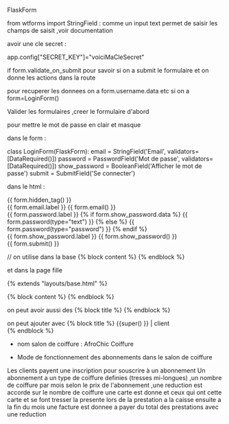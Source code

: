 FlaskForm

from wtforms import StringField : comme un input text permet de saisir les champs de saisit ,voir documentation 

avoir une cle secret :

app.config["SECRET_KEY"]="voiciMaCleSecret"

if form.validate_on_submit pour savoir si on a submit le formulaire et on donne les actions dans la route 

pour recuperer les donnees on a form.username.data etc si on a form=LoginForm()


Valider les formulaires ,creer le formulaire d'abord 


pour mettre le mot de passe en clair et masque 

dans le form : 

class LoginForm(FlaskForm):
    email = StringField('Email', validators=[DataRequired()])
    password = PasswordField('Mot de passe', validators=[DataRequired()])
    show_password = BooleanField('Afficher le mot de passe')
    submit = SubmitField('Se connecter')

dans le html :  

<form method="POST" action="{{ url_for('login') }}">
    {{ form.hidden_tag() }}
    <div>
        {{ form.email.label }}
        {{ form.email() }}
    </div>
    <div>
        {{ form.password.label }}
        {% if form.show_password.data %}
            {{ form.password(type="text") }}
        {% else %}
            {{ form.password(type="password") }}
        {% endif %}
    </div>
    <div>
        {{ form.show_password.label }}
        {{ form.show_password() }}
    </div>
    <div>
        {{ form.submit() }}
    </div>
</form>


// on utilise dans la base 
{% block content %}
{% endblock  %}

 et dans la page fille 

 {% extends "layouts/base.html" %}

 {% block content %}
 {% endblock %}


 on peut avoir aussi des {% block title %} {% endblock %}

 on peut ajouter avec 
 {% block title %}
    {{super() }} | client  
  {% endblock %}



- nom salon de coiffure : AfroChic Coiffure


- Mode de fonctionnement des abonnements dans le salon de coiffure 

Les clients payent une inscription pour souscrire à un abonnement 
Un abonnement a un type de coiffure definies (tresses mi-longues) ,un nombre de coiffure par mois 
selon le prix de l'abonnement ,une reduction est accorde sur le nombre de coiffure 
une carte est donne et ceux qui ont cette carte et se font tresser la presente lors de la prestation a la caisse 
ensuite a la fin du mois une facture est donnee a payer du total des prestations avec une reduction 
